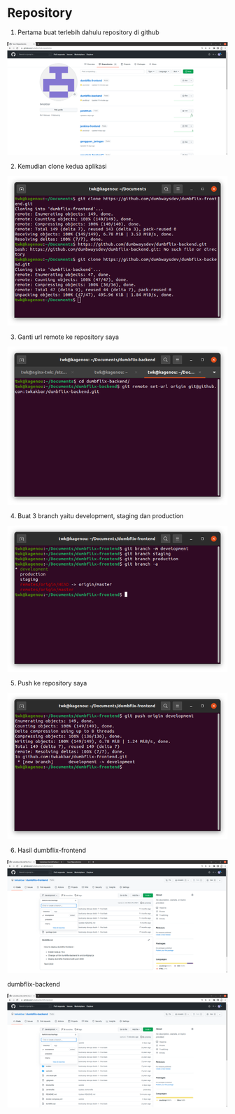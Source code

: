 # Repository

1. Pertama buat terlebih dahulu repository di github

![Img 1](assets/0.png)

2. Kemudian clone kedua aplikasi

![Img 1](assets/1.png)

3. Ganti url remote ke repository saya

![Img 1](assets/2.png)

4. Buat 3 branch yaitu development, staging dan production

![Img 1](assets/3.png)

5. Push ke repository saya

![Img 1](assets/4.png)

6. Hasil dumbflix-frontend

![Img 1](assets/5.png)

dumbflix-backend

![Img 1](assets/6.png)
